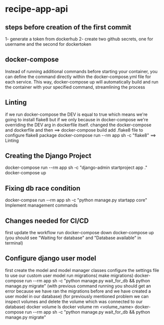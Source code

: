 # recipe-app-api

## steps before creation of the first commit

1- generate a token from dockerhub
2- create two github secrets, one for username and the second for dockertoken

## docker-compose

Instead of running additional commands before starting your container, you can define the command directly within the docker-compose.yml file for each service. This way, docker-compose up will automatically build and run the container with your specified command, streamlining the process

## Linting

if we run docker-compose the DEV is equal to true which means we're going to
install flake8 but if we only because in docker-compose we're overriding the
DEV arg in dockerfile itself.
changed the docker-compose and dockerfile and then ==> docker-compose build
add .flake8 file to configure flake8 package
docker-compose run --rm app sh -c "flake8" ==> Linting

## Creating the Django Project

docker-compose run --rm app sh -c "django-admin startproject app ."
docker-compose up

## Fixing db race condition

docker-compse run --rm app sh -c "python manage.py startapp core"
Implement management commands

## Changes needed for CI/CD

first update the workflow
run docker-compose down
docker-compose up (you should see "Waiting for database" and "Database available" in terminal)

## Configure django user model

first create the model and model manager classes
configure the settings file to use our custom user model
run migrations( make migrations)
docker-compose run --rm app sh -c "python manage.py wait_for_db && python manage.py migrate"
(with previous command running you should get an error because we have ran the migrations
before and we have created a user model in our database)
(for previously mentioned problem we can inspect volumes and delete the volume which was
connected to our database)
docker volume ls
docker volume rm <volume_name>
docker-compose run --rm app sh -c "python manage.py wait_for_db && python manage.py migrate"
